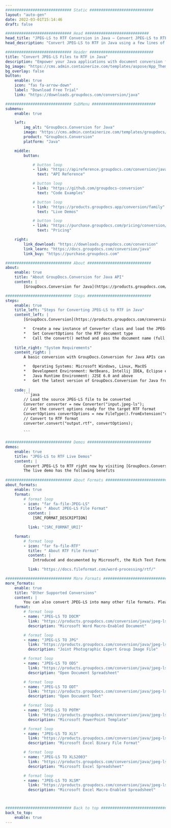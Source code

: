 ```yaml
---
############################# Static ############################
layout: "auto-gen"
date: 2022-03-01T15:14:46
draft: false

############################# Head ############################
head_title: "JPEG-LS to RTF Conversion in Java – Convert JPEG-LS to RTF"
head_description: "Convert JPEG-LS to RTF in Java using a few lines of code. Convert 160+ file formats via GroupDocs documents conversion APIs for java."

############################# Header ############################
title: "Convert JPEG-LS Files to RTF in Java"
description: "Empower your Java applications with document conversion features across 135+ popular image and file formats without requiring any additional software."
bg_image: "https://cms.admin.containerize.com/templates/aspose/App_Themes/V3/images/bg/header1.png"
bg_overlay: false
button:
    enable: true
    icon: "fas fa-arrow-down"
    label: "Download Free Trial"
    link: "https://downloads.groupdocs.com/conversion/java"

############################# SubMenu ############################
submenu:
    enable: true

    left:
        img_alt: "GroupDocs.Conversion for Java"
        image: "https://cms.admin.containerize.com/templates/groupdocs/images/product-logos/90x90-noborder/groupdocs-conversion-java.png"
        product: "GroupDocs.Conversion"
        platform: "Java"

    middle:
        button:

            # button loop
            - link: "https://apireference.groupdocs.com/conversion/java"
              text: "API Reference"

            # button loop
            - link: "https://github.com/groupdocs-conversion"
              text: "Code Examples"

            # button loop
            - link: "https://products.groupdocs.app/conversion/family"
              text: "Live Demos"

            # button loop
            - link: "https://purchase.groupdocs.com/pricing/conversion/java"
              text: "Pricing"

    right:
        link_download: "https://downloads.groupdocs.com/conversion"
        link_learn: "https://docs.groupdocs.com/conversion/java"
        link_buy: "https://purchase.groupdocs.com"

############################# About ############################
about:
    enable: true
    title: "About GroupDocs.Conversion for Java API"
    content: |
        [GroupDocs.Conversion for Java](https://products.groupdocs.com/conversion/java) is an advanced file formats conversion API to convert between popular images and document formats like Microsoft Office, OpenDocument, PDF, HTML, Email, CAD and many more using a few lines of code. The native API auto-detects the source document formats and offers a plenty of options to customize the converted documents. Along with the document information-extraction feature, it also supports caching conversion result to the local disk by default. However any type of cache storage can be supported by implementing appropriate interfaces – Amazon S3, Dropbox, Google Drive, Windows Azure, Reddis or any other.

############################# Steps ############################
steps:
    enable: true
    title_left: "Steps for Converting JPEG-LS to RTF in Java"
    content_left: |
        [GroupDocs.Conversion](https://products.groupdocs.com/conversion/java) makes it easy for developers to convert the JPEG-LS file to RTF in few lines of code.

        *   Create a new instance of Converter class and load the JPEG-LS file with full path
        *   Set ConvertOptions for the RTF document type
        *   Call the convert() method and pass the document name (full path) and format (RTF) as parameter
        
    title_right: "System Requirements"
    content_right: |
        A basic conversion with GroupDocs.Conversion for Java APIs can be done with just a few lines of code. Our APIs are supported on all major platforms and operating systems. Before executing the code below, please make sure that you have the following prerequisites installled on your system.

        *   Operating Systems: Microsoft Windows, Linux, MacOS
        *   Development Environment: NetBeans, Intellij IDEA, Eclipse etc
        *   Java Runtime Environment: J2SE 6.0 and above
        *   Get the latest version of GroupDocs.Conversion for Java from [Maven](https://repository.groupdocs.com/webapp/#/artifacts/browse/tree/General/repo/com/groupdocs/groupdocs-conversion)
        
    code: |
        ```java
        // Load the source JPEG-LS file to be converted
        Converter converter = new Converter("input.jpeg-ls");
        // Get the convert options ready for the target RTF format
        ConvertOptions convertOptions = new FileType().fromExtension("rtf").getConvertOptions();
        // Convert to RTF format
        converter.convert("output.rtf", convertOptions);
        
        ```
        
############################# Demos ############################
demos:
    enable: true
    title: "JPEG-LS to RTF Live Demos"
    content: |
        Convert JPEG-LS to RTF right now by visiting [GroupDocs.Conversion Live Demos](https://products.groupdocs.app/conversion/family) website.  
        The live demo has the following benefits
        
############################# About Formats ############################
about_formats:
    enable: true
    format:
        # format loop
        - icon: "far fa-file-JPEG-LS"
          title: " About JPEG-LS File Format"
          content: |
            [SRC_FORMAT_DESCRIPTION]

          link: "[SRC_FORMAT_URI]"

    format:
        # format loop
        - icon: "far fa-file-RTF"
          title: " About RTF File Format"
          content: |
            Introduced and documented by Microsoft, the Rich Text Format (RTF) represents a method of encoding formatted text and graphics for use within applications. The format facilitates cross-platform document exchange with other Microsoft Products, thus serving the purpose of interoperability. This capability makes it a standard of data transfer between word processing software and, hence, contents can be transferred from one operating system to another without losing document formatting.

          link: "https://docs.fileformat.com/word-processing/rtf/"

############################# More Formats ############################
more_formats:
    enable: true
    title: "Other Supported Conversions"
    content: |
        You can also convert JPEG-LS into many other file formats. Please see the complete list below.
    format: 
        # format loop
        - name: "JPEG-LS TO DOCM"
          link: "https://products.groupdocs.com/conversion/java/jpeg-ls-to-docm/"
          description: "Microsoft Word Macro-Enabled Document"

        # format loop
        - name: "JPEG-LS TO JPG"
          link: "https://products.groupdocs.com/conversion/java/jpeg-ls-to-jpg/"
          description: "Joint Photographic Expert Group Image File"

        # format loop
        - name: "JPEG-LS TO ODS"
          link: "https://products.groupdocs.com/conversion/java/jpeg-ls-to-ods/"
          description: "Open Document Spreadsheet"

        # format loop
        - name: "JPEG-LS TO ODT"
          link: "https://products.groupdocs.com/conversion/java/jpeg-ls-to-odt/"
          description: "Open Document Text"

        # format loop
        - name: "JPEG-LS TO POTM"
          link: "https://products.groupdocs.com/conversion/java/jpeg-ls-to-potm/"
          description: "Microsoft PowerPoint Template"

        # format loop
        - name: "JPEG-LS TO XLS"
          link: "https://products.groupdocs.com/conversion/java/jpeg-ls-to-xls/"
          description: "Microsoft Excel Binary File Format"

        # format loop
        - name: "JPEG-LS TO XLS2003"
          link: "https://products.groupdocs.com/conversion/java/jpeg-ls-to-xls2003/"
          description: "Microsoft Excel Spreadsheet"

        # format loop
        - name: "JPEG-LS TO XLSM"
          link: "https://products.groupdocs.com/conversion/java/jpeg-ls-to-xlsm/"
          description: "Microsoft Excel Macro-Enabled Spreadsheet"



############################# Back to top ###############################
back_to_top:
    enable: true
---
```

